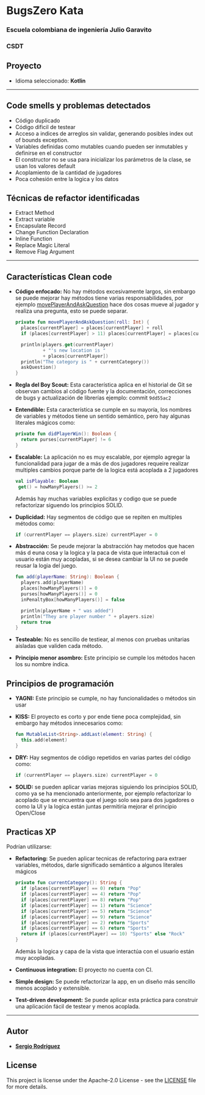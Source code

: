 # BugsZero Kata

### Escuela colombiana de ingeniería Julio Garavito

### CSDT

## Proyecto

* Idioma seleccionado: **Kotlin**

---

## Code smells y problemas detectados

* Código duplicado
* Código dificil de testear
* Acceso a indices de arreglos sin validar, generando posibles index out of bounds exception.
* Variables definidas como mutables cuando pueden ser inmutables y definirse en el constructor
* El constructor no se usa para inicializar los parámetros de la clase, se usan los valores default
* Acoplamiento de la cantidad de jugadores
* Poca cohesión entre la logica y los datos

## Técnicas de refactor identificadas

* Extract Method
* Extract variable
* Encapsulate Record
* Change Function Declaration
* Inline Function
* Replace Magic Literal
* Remove Flag Argument

---

## Características Clean code

* __Código enfocado:__ No hay métodos excesivamente largos, sin embargo se puede mejorar hay métodos tiene varias
  responsabilidades, por
  ejemplo [movePlayerAndAskQuestion](kotlin/src/main/kotlin/com/adaptionsoft/games/uglytrivia/Game.kt) hace dos cosas
  mueve al jugador y realiza una pregunta, esto se puede separar.
  ``` kotlin
  private fun movePlayerAndAskQuestion(roll: Int) {
    places[currentPlayer] = places[currentPlayer] + roll
    if (places[currentPlayer] > 11) places[currentPlayer] = places[currentPlayer] - 12

    println(players.get(currentPlayer)
            + "'s new location is "
            + places[currentPlayer])
    println("The category is " + currentCategory())
    askQuestion()
  }
  ```

* __Regla del Boy Scout:__ Esta característica aplica en el historial de Git se observan cambios al código fuente y la
  documentación, correcciones de bugs y actualización de librerías ejemplo: commit `9dd55ac2`

* __Entendible:__ Esta característica se cumple en su mayoría, los nombres de variables y métodos tiene un sentido
  semántico, pero hay algunas literales mágicos como:
  ``` kotlin
  private fun didPlayerWin(): Boolean {
    return purses[currentPlayer] != 6
  }
  ```

* __Escalable:__ La aplicación no es muy escalable, por ejemplo agregar la funcionalidad para jugar de a más de dos
  jugadores requeire realizar multiples cambios porque parte de la logica está acoplada a 2 jugadores
   ``` kotlin
  val isPlayable: Boolean
    get() = howManyPlayers() >= 2
   ```
  Además hay muchas variables explicitas y codigo que se puede refactorizar siguendo los principios SOLID.
* __Duplicidad:__ Hay segmentos de código que se repiten en multiples métodos como:
  ``` kotlin
  if (currentPlayer == players.size) currentPlayer = 0
  ``` 
* __Abstracción:__ Se peude mejorar la abstracción hay metodos que hacen más d euna cosa y la logica y la paca de vista
  que interactuá con el usuario están muy acopladas, si se desea cambiar la UI no se puede reusar la logia del juego.
  ``` kotlin
  fun add(playerName: String): Boolean {
    players.add(playerName)
    places[howManyPlayers()] = 0
    purses[howManyPlayers()] = 0
    inPenaltyBox[howManyPlayers()] = false

    println(playerName + " was added")
    println("They are player number " + players.size)
    return true
  }
  ```
* __Testeable:__  No es sencillo de testiear, al menos con pruebas unitarias aisladas que validen cada método.
* __Principio menor asombro:__ Este principio se cumple los métodos hacen los su nombre índica.

## Principios de programación

* __YAGNI:__ Este principio se cumple, no hay funcionalidades o métodos sin usar
* __KISS:__ El proyecto es corto y por ende tiene poca complejidad, sin embargo hay métodos innecesarios como:
  ``` kotlin
  fun MutableList<String>.addLast(element: String) {
    this.add(element)
  }
  ```

* __DRY:__ Hay segmentos de código repetidos en varias partes del código como:
  ``` kotlin
  if (currentPlayer == players.size) currentPlayer = 0
  ``` 
* __SOLID:__ se pueden aplicar varias mejoras siguiendo los principios SOLID, como ya se ha mencionado anteriormente,
  por ejemplo refactorizar lo acoplado que se encuentra que el juego solo sea para dos jugadores o como la UI y la
  logica están juntas permitiría mejorar el principio Open/Close

## Practicas XP

Podrían utilizarse:

* __Refactoring:__ Se pueden aplicar tecnicas de refactoring para extraer variables, métodos, darle significado
  semántico a algunos literales mágicos
  ``` kotlin
  private fun currentCategory(): String {
    if (places[currentPlayer] == 0) return "Pop"
    if (places[currentPlayer] == 4) return "Pop"
    if (places[currentPlayer] == 8) return "Pop"
    if (places[currentPlayer] == 1) return "Science"
    if (places[currentPlayer] == 5) return "Science"
    if (places[currentPlayer] == 9) return "Science"
    if (places[currentPlayer] == 2) return "Sports"
    if (places[currentPlayer] == 6) return "Sports"
    return if (places[currentPlayer] == 10) "Sports" else "Rock"
  }
  ``` 
  Además la logica y capa de la vista que interactúa con el usuario están muy acopladas.

* __Continuous integration:__ El proyecto no cuenta con CI.
* __Simple design:__ Se puede refactorizar la app, en un diseño más sencillo menos acoplado y extensible.
* __Test-driven development:__ Se puede aplicar esta práctica para construir una aplicación fácil de testear y menos
  acoplada.

---

## Autor

* **[Sergio Rodríguez](https://github.com/SergioRt1)**

## License

This project is license under the Apache-2.0 License - see the [LICENSE](LICENSE) file for more details.
